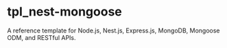 # tpl_nest-mongoose

A reference template for Node.js, Nest.js, Express.js, MongoDB, Mongoose ODM, and RESTful APIs.
